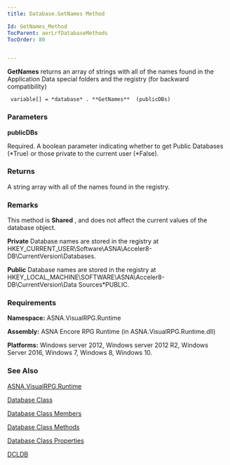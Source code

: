```yaml
---
title: Database.GetNames Method

Id: GetNames_Method
TocParent: aerLrfDatabaseMethods
TocOrder: 80


---
```


**GetNames** returns an array of strings with all of the names found in the Application Data special folders and the registry (for backward compatibility) 

```
 variable[] = *database* . **GetNames**  (publicDBs)
```

### Parameters

**publicDBs** 

Required.  A boolean parameter indicating whether to get Public
                Databases (*True) or those private to the current user (*False).


### Returns
A string array with all of the names found in the registry.

### Remarks
This method is **Shared** , and does not affect the current values of the database object. 

**Private** Database names are stored in the registry at HKEY_CURRENT_USER\Software\ASNA\Acceler8-DB\CurrentVersion\Databases. 

**Public** Database names are stored in the registry at HKEY_LOCAL_MACHINE\SOFTWARE\ASNA\Acceler8-DB\CurrentVersion\Data Sources\*PUBLIC. 

### Requirements
**Namespace:** ASNA.VisualRPG.Runtime 

**Assembly:** ASNA Encore RPG Runtime (in ASNA.VisualRPG.Runtime.dll) 

**Platforms:** Windows server 2012, Windows server 2012 R2, Windows Server 2016, Windows 7, Windows 8, Windows 10. 

### See Also
[ASNA.VisualRPG.Runtime](ecrLrfRuntimeNamespace.html)

[Database Class](Date_Formats.html)

[Database Class Members](ecrLrfDatabasePropertiesMain.html)

[Database Class Methods](ecrLrfDatabaseMethods.html)

[Database Class Properties](ecrLrfDatabasePropertiesMain.html)

[DCLDB](DCLDB.html) 
